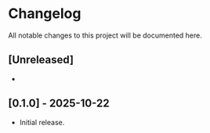 # Changelog
All notable changes to this project will be documented here.

## [Unreleased]
- 

## [0.1.0] - 2025-10-22
- Initial release.
